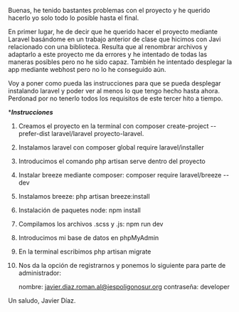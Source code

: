 Buenas, he tenido bastantes problemas con el proyecto y he querido hacerlo yo solo todo lo posible hasta el final.

En primer lugar, he de decir que he querido hacer el proyecto mediante Laravel basándome en un trabajo anterior de clase que hicimos con Javi relacionado con una biblioteca.
Resulta que al renombrar archivos y adaptarlo a este proyecto me da errores y he intentado de todas las maneras posibles pero no he sido capaz. También he intentado desplegar la app
mediante webhost pero no lo he conseguido aún.

Voy a poner como pueda las instrucciones para que se pueda desplegar instalando laravel y poder ver al menos lo que tengo hecho hasta ahora. Perdonad por no tenerlo todos los requisitos
de este tercer hito a tiempo.

******Instrucciones*****

1. Creamos el proyecto en la terminal con composer create-project --prefer-dist laravel/laravel
proyecto-laravel.

2. Instalamos laravel con composer global require laravel/installer

3. Introducimos el comando php artisan serve dentro del proyecto

4. Instalar breeze mediante composer: composer require laravel/breeze --dev

5. Instalamos breeze: php artisan breeze:install

6. Instalación de paquetes node: npm install

7. Compilamos los archivos .scss y .js: npm run dev

8. Introducimos mi base de datos en phpMyAdmin

9. En la terminal escribimos php artisan migrate

10. Nos da la opción de registrarnos y ponemos lo siguiente para parte de administrador: 

	nombre: javier.diaz.roman.al@iespoligonosur.org
	contraseña: developer
	

Un saludo, Javier Díaz.

